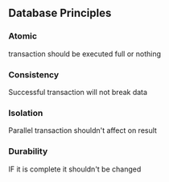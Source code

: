 ## Database Principles

### Atomic
transaction should be executed full or nothing

### Consistency
Successful transaction will not break data

### Isolation
Parallel transaction shouldn't affect on result

### Durability
IF it is complete it shouldn't be changed
